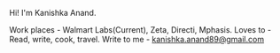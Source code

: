 Hi! I'm Kanishka Anand.

Work places - Walmart Labs(Current), Zeta, Directi, Mphasis.
Loves to - Read, write, cook, travel.
Write to me - kanishka.anand89@gmail.com
